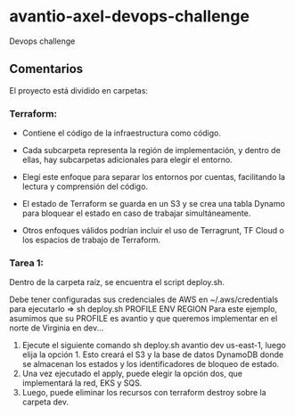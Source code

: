# avantio-axel-devops-challenge
Devops challenge

## Comentarios
  El proyecto está dividido en carpetas:
  
  ### Terraform:
  
  * Contiene el código de la infraestructura como código. 
  
  * Cada subcarpeta representa la región de implementación, y dentro de ellas, hay subcarpetas adicionales para elegir el entorno.
  
  * Elegí este enfoque para separar los entornos por cuentas, facilitando la lectura y comprensión del código.
  
  * El estado de Terraform se guarda en un S3 y se crea una tabla Dynamo para bloquear el estado en caso de trabajar simultáneamente.
  
  * Otros enfoques válidos podrían incluir el uso de Terragrunt, TF Cloud o los espacios de trabajo de Terraform.

### Tarea 1:
Dentro de la carpeta raíz, se encuentra el script deploy.sh.

Debe tener configuradas sus credenciales de AWS en ~/.aws/credentials para ejecutarlo => sh deploy.sh PROFILE ENV REGION
Para este ejemplo, asumimos que su PROFILE es avantio y que queremos implementar en el norte de Virginia en dev...

1) Ejecute el siguiente comando sh deploy.sh avantio dev us-east-1, luego elija la opción 1. Esto creará el S3 y la base de datos DynamoDB donde se almacenan los estados y los identificadores de bloqueo de estado.
2) Una vez ejecutado el apply, puede elegir la opción dos, que implementará la red, EKS y SQS.
3) Luego, puede eliminar los recursos con terraform destroy sobre la carpeta dev.